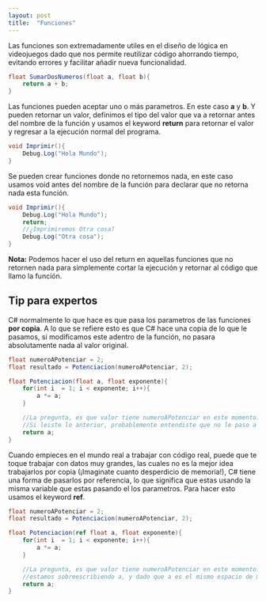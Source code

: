 ```yaml
---
layout: post
title:  "Funciones"
---
```


Las funciones son extremadamente utiles en el diseño de lógica en videojuegos dado que nos permite reutilizar código ahorrando tiempo, evitando errores y facilitar añadir nueva funcionalidad.

```C#
float SumarDosNumeros(float a, float b){
    return a + b;
}
```

Las funciones pueden aceptar uno o más parametros. En este caso **a** y **b**. Y pueden retornar un valor, definimos el tipo del valor que va a retornar antes del nombre de la función y usamos el keyword **return** para retornar el valor y regresar a la ejecución normal del programa.

```C#
void Imprimir(){
    Debug.Log("Hola Mundo");
}
```

Se pueden crear funciones donde no retornemos nada, en este caso usamos void antes del nombre de la función para declarar que no retorna nada esta función.

```C#
void Imprimir(){
    Debug.Log("Hola Mundo");
    return;
    //¿Imprimiremos Otra cosa?
    Debug.Log("Otra cosa");
}
```

**Nota:** Podemos hacer el uso del return en aquellas funciones que no retornen nada para simplemente cortar la ejecución y retornar al código que llamo la función.

## Tip para expertos

C# normalmente lo que hace es que pasa los parametros de las funciones **por copia**. A lo que se refiere esto es que C# hace una copia de lo que le pasamos, si  modificamos este  adentro de la función, no pasara absolutamente nada al valor original.

```C#
float numeroAPotenciar = 2;
float resultado = Potenciacion(numeroAPotenciar, 2);

float Potenciacion(float a, float exponente){
    for(int i  = 1; i < exponente; i++){
        a *= a;
    }

    //La pregunta, es que valor tiene numeroAPotenciar en este momento.
    //Si leiste lo anterior, probablemente entendiste que no le paso a nada numeroAPotenciar, estarias en lo correcto.
    return a;
}
```

Cuando empieces en el mundo real a trabajar con código real, puede que te toque trabajar con datos muy grandes, las cuales no es la mejor idea trabajarlos por copia \(¡Imaginate cuanto desperdicio de memoria!\), C# tiene una forma de pasarlos por referencia, lo que significa que estas usando la misma variable que estas pasando el los parametros. Para hacer esto usamos el keyword **ref**.

```C#
float numeroAPotenciar = 2;
float resultado = Potenciacion(numeroAPotenciar, 2);

float Potenciacion(ref float a, float exponente){
    for(int i  = 1; i < exponente; i++){
        a *= a;
    }

    //La pregunta, es que valor tiene numeroAPotenciar en este momento.
    //estamos sobreescribiendo a, y dado que a es el mismo espacio de memoria que la variable numeroAPotenciar, su valor seria igual a 4.
    return a;
}
```